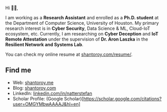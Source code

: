 
Hi 👋🏻,

I am working as a **Research Assistant** and enrolled as a **Ph.D. student** at the Department of Computer Science, University of Houston. My primary research interest is in **Cyber Security**, Data Science & ML, Cloud-IoT ecosystem, etc. Currently, I am researching on **Cyber Deception** and **IoT Remote Attestation** under the supervision of **Dr. Aron Laszka** in the **Resilient Network and Systems Lab**.

You can check my online resume at [shantoroy.com/resume/][1].

## Find me

- Web: [shantoroy.me][2]
- Blog: [shantoroy.com][3]
- LinkedIn: [linkedin.com/in/natterstefan][4]
- Scholar Profile: (Google Scholar)[https://scholar.google.com/citations?user=OMGYMbwAAAAJ&hl=en]




[1]: https://www.shantoroy.com/resume/
[2]: https://www.shantoroy.me
[3]: https://www.shantoroy.com
[4]: https://www.linkedin.com/in/shanto-roy/